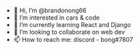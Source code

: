 - 👋 Hi, I’m @brandonong66
- 👀 I’m interested in cars & code
- 🌱 I’m currently learning React and Django
- 💞️ I’m looking to collaborate on web dev
- 📫 How to reach me: discord - bong#7807

<!---
brandonong66/brandonong66 is a ✨ special ✨ repository because its `README.md` (this file) appears on your GitHub profile.
You can click the Preview link to take a look at your changes.
--->
